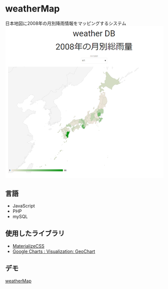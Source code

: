 # weatherMap
日本地図に2008年の月別降雨情報をマッピングするシステム
![](335d6b0ccf04f53478bc38a9e09f5aa5.png)
## 言語
- JavaScript
- PHP
- mySQL

## 使用したライブラリ
- [MaterializeCSS](http://materializecss.com/)
- [Google Charts : Visualization: GeoChart](https://developers.google.com/chart/interactive/docs/gallery/geochart)

## デモ
[weatherMap](http://matayoshi.nkmr.io/work/webcontents/weather/)
